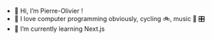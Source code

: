 - 👋 Hi, I’m Pierre-Olivier !
- 👀 I love computer programming obviously, cycling :bike:, music :guitar: :control_knobs:
- 🌱 I’m currently learning Next.js

<!---
polouis/polouis is a ✨ special ✨ repository because its `README.md` (this file) appears on your GitHub profile.
You can click the Preview link to take a look at your changes.
--->
